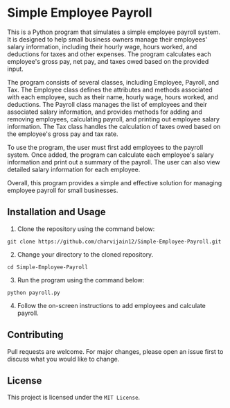 # Simple Employee Payroll
This is a Python program that simulates a simple employee payroll system. It is designed to help small business owners manage their employees' salary information, including their hourly wage, hours worked, and deductions for taxes and other expenses. The program calculates each employee's gross pay, net pay, and taxes owed based on the provided input.

The program consists of several classes, including Employee, Payroll, and Tax. The Employee class defines the attributes and methods associated with each employee, such as their name, hourly wage, hours worked, and deductions. The Payroll class manages the list of employees and their associated salary information, and provides methods for adding and removing employees, calculating payroll, and printing out employee salary information. The Tax class handles the calculation of taxes owed based on the employee's gross pay and tax rate.

To use the program, the user must first add employees to the payroll system. Once added, the program can calculate each employee's salary information and print out a summary of the payroll. The user can also view detailed salary information for each employee.

Overall, this program provides a simple and effective solution for managing employee payroll for small businesses.

## Installation and Usage
1. Clone the repository using the command below:
```
git clone https://github.com/charvijain12/Simple-Employee-Payroll.git
```

2. Change your directory to the cloned repository.
```
cd Simple-Employee-Payroll
```

3. Run the program using the command below:
```
python payroll.py
```

4. Follow the on-screen instructions to add employees and calculate payroll.


## Contributing
Pull requests are welcome. For major changes, please open an issue first to discuss what you would like to change.

## License
This project is licensed under the `MIT License`.
